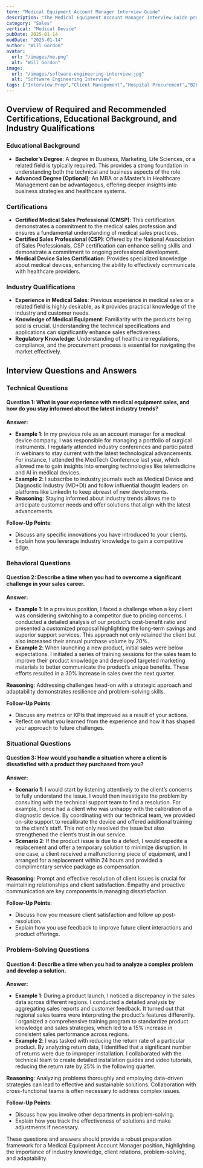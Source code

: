 ```yaml
---
term: "Medical Equipment Account Manager Interview Guide"
description: "The Medical Equipment Account Manager Interview Guide provides job seekers with essential insights to excel in interviews for this role. It covers key topics such as understanding client needs, effective sales strategies, and industry-specific regulations. Learn how to showcase your product knowledge, build strong client relationships, and demonstrate problem-solving skills. This guide also includes common interview questions and tips for articulating your value to potential employers."
category: "Sales"
vertical: "Medical Device"
pubDate: 2025-01-14
modDate: "2025-01-14"
author: "Will Gordon"
avatar: 
  url: "/images/me.png"
  alt: "Will Gordon"
image:
  url: "/images/software-engineering-interview.jpg"
  alt: "Software Engineering Interview"
tags: ["Interview Prep","Client Management","Hospital Procurement","B2B Sales"]
---
```


## Overview of Required and Recommended Certifications, Educational Background, and Industry Qualifications

### Educational Background

- **Bachelor’s Degree**: A degree in Business, Marketing, Life Sciences, or a related field is typically required. This provides a strong foundation in understanding both the technical and business aspects of the role.
- **Advanced Degree (Optional)**: An MBA or a Master’s in Healthcare Management can be advantageous, offering deeper insights into business strategies and healthcare systems.

### Certifications

- **Certified Medical Sales Professional (CMSP)**: This certification demonstrates a commitment to the medical sales profession and ensures a fundamental understanding of medical sales practices.
- **Certified Sales Professional (CSP)**: Offered by the National Association of Sales Professionals, CSP certification can enhance selling skills and demonstrate a commitment to ongoing professional development.
- **Medical Device Sales Certification**: Provides specialized knowledge about medical devices, enhancing the ability to effectively communicate with healthcare providers.

### Industry Qualifications

- **Experience in Medical Sales**: Previous experience in medical sales or a related field is highly desirable, as it provides practical knowledge of the industry and customer needs.
- **Knowledge of Medical Equipment**: Familiarity with the products being sold is crucial. Understanding the technical specifications and applications can significantly enhance sales effectiveness.
- **Regulatory Knowledge**: Understanding of healthcare regulations, compliance, and the procurement process is essential for navigating the market effectively.

## Interview Questions and Answers

### Technical Questions

#### Question 1: What is your experience with medical equipment sales, and how do you stay informed about the latest industry trends?

**Answer:**
- **Example 1**: In my previous role as an account manager for a medical device company, I was responsible for managing a portfolio of surgical instruments. I regularly attended industry conferences and participated in webinars to stay current with the latest technological advancements. For instance, I attended the MedTech Conference last year, which allowed me to gain insights into emerging technologies like telemedicine and AI in medical devices.
- **Example 2**: I subscribe to industry journals such as Medical Device and Diagnostic Industry (MD+DI) and follow influential thought leaders on platforms like LinkedIn to keep abreast of new developments.
- **Reasoning**: Staying informed about industry trends allows me to anticipate customer needs and offer solutions that align with the latest advancements.

**Follow-Up Points**:
- Discuss any specific innovations you have introduced to your clients.
- Explain how you leverage industry knowledge to gain a competitive edge.

### Behavioral Questions

#### Question 2: Describe a time when you had to overcome a significant challenge in your sales career.

**Answer:**
- **Example 1**: In a previous position, I faced a challenge when a key client was considering switching to a competitor due to pricing concerns. I conducted a detailed analysis of our product’s cost-benefit ratio and presented a customized proposal highlighting the long-term savings and superior support services. This approach not only retained the client but also increased their annual purchase volume by 20%.
- **Example 2**: When launching a new product, initial sales were below expectations. I initiated a series of training sessions for the sales team to improve their product knowledge and developed targeted marketing materials to better communicate the product’s unique benefits. These efforts resulted in a 30% increase in sales over the next quarter.

**Reasoning**: Addressing challenges head-on with a strategic approach and adaptability demonstrates resilience and problem-solving skills.

**Follow-Up Points**:
- Discuss any metrics or KPIs that improved as a result of your actions.
- Reflect on what you learned from the experience and how it has shaped your approach to future challenges.

### Situational Questions

#### Question 3: How would you handle a situation where a client is dissatisfied with a product they purchased from you?

**Answer:**
- **Scenario 1**: I would start by listening attentively to the client’s concerns to fully understand the issue. I would then investigate the problem by consulting with the technical support team to find a resolution. For example, I once had a client who was unhappy with the calibration of a diagnostic device. By coordinating with our technical team, we provided on-site support to recalibrate the device and offered additional training to the client’s staff. This not only resolved the issue but also strengthened the client’s trust in our service.
- **Scenario 2**: If the product issue is due to a defect, I would expedite a replacement and offer a temporary solution to minimize disruption. In one case, a client received a malfunctioning piece of equipment, and I arranged for a replacement within 24 hours and provided a complimentary service package as compensation.

**Reasoning**: Prompt and effective resolution of client issues is crucial for maintaining relationships and client satisfaction. Empathy and proactive communication are key components in managing dissatisfaction.

**Follow-Up Points**:
- Discuss how you measure client satisfaction and follow up post-resolution.
- Explain how you use feedback to improve future client interactions and product offerings.

### Problem-Solving Questions

#### Question 4: Describe a time when you had to analyze a complex problem and develop a solution.

**Answer:**
- **Example 1**: During a product launch, I noticed a discrepancy in the sales data across different regions. I conducted a detailed analysis by aggregating sales reports and customer feedback. It turned out that regional sales teams were interpreting the product’s features differently. I organized a comprehensive training program to standardize product knowledge and sales strategies, which led to a 15% increase in consistent sales performance across regions.
- **Example 2**: I was tasked with reducing the return rate of a particular product. By analyzing return data, I identified that a significant number of returns were due to improper installation. I collaborated with the technical team to create detailed installation guides and video tutorials, reducing the return rate by 25% in the following quarter.

**Reasoning**: Analyzing problems thoroughly and employing data-driven strategies can lead to effective and sustainable solutions. Collaboration with cross-functional teams is often necessary to address complex issues.

**Follow-Up Points**:
- Discuss how you involve other departments in problem-solving.
- Explain how you track the effectiveness of solutions and make adjustments if necessary.

These questions and answers should provide a robust preparation framework for a Medical Equipment Account Manager position, highlighting the importance of industry knowledge, client relations, problem-solving, and adaptability.